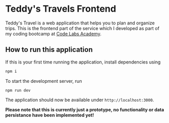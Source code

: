 # Teddy's Travels Frontend

Teddy's Travel is a web application that helps you to plan and organize trips. This is the frontend part of the service which I developed as part of my coding bootcamp at [Code Labs Academy](https://codelabsacademy.com/).

## How to run this application

If this is your first time running the application, install dependencies using

```sh
npm i
```

To start the development server, run

```
npm run dev
```

The application should now be available under `http://localhost:3000`.

**Please note that this is currently just a prototype, no functionality or data persistance have been implemented yet!**
